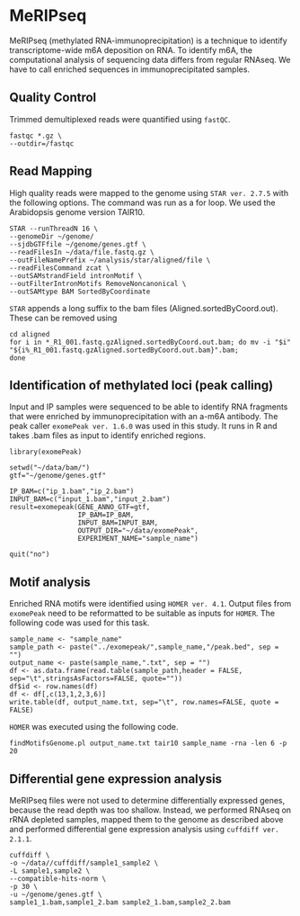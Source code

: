 # MeRIPseq

MeRIPseq (methylated RNA-immunoprecipitation) is a technique to identify transcriptome-wide m6A deposition on RNA. To identify m6A, the computational analysis of sequencing data differs from regular RNAseq. We have to call enriched sequences in immunoprecipitated samples.

## Quality Control
Trimmed demultiplexed reads were quantified using `fastQC`.
```
fastqc *.gz \
--outdir=/fastqc
```
## Read Mapping
High quality reads were mapped to the genome using `STAR ver. 2.7.5` with the following options. The command was run as a for loop. We used the Arabidopsis genome version TAIR10.
```
STAR --runThreadN 16 \
--genomeDir ~/genome/
--sjdbGTFfile ~/genome/genes.gtf \
--readFilesIn ~/data/file.fastq.gz \
--outFileNamePrefix ~/analysis/star/aligned/file \
--readFilesCommand zcat \
--outSAMstrandField intronMotif \
--outFilterIntronMotifs RemoveNoncanonical \
--outSAMtype BAM SortedByCoordinate
```
`STAR` appends a long suffix to the bam files (Aligned.sortedByCoord.out). These can be removed using
```
cd aligned
for i in *_R1_001.fastq.gzAligned.sortedByCoord.out.bam; do mv -i "$i" "${i%_R1_001.fastq.gzAligned.sortedByCoord.out.bam}".bam; 
done
```
## Identification of methylated loci (peak calling)
Input and IP samples were sequenced to be able to identify RNA fragments that were enriched by immunoprecipitation with an a-m6A antibody. The peak caller `exomePeak ver. 1.6.0` was used in this study. It runs in R and takes .bam files as input to identify enriched regions.
```
library(exomePeak)

setwd("~/data/bam/")
gtf="~/genome/genes.gtf"

IP_BAM=c("ip_1.bam","ip_2.bam")
INPUT_BAM=c("input_1.bam","input_2.bam")
result=exomepeak(GENE_ANNO_GTF=gtf,
                 IP_BAM=IP_BAM,
                 INPUT_BAM=INPUT_BAM,
                 OUTPUT_DIR="~/data/exomePeak",
                 EXPERIMENT_NAME="sample_name")

quit("no")
```

## Motif analysis
Enriched RNA motifs were identified using `HOMER ver. 4.1`. Output files from `exomePeak` need to be reformatted to be suitable as inputs for `HOMER`. The following code was used for this task.
```
sample_name <- "sample_name"
sample_path <- paste("../exomepeak/",sample_name,"/peak.bed", sep = "")
output_name <- paste(sample_name,".txt", sep = "")
df <- as.data.frame(read.table(sample_path,header = FALSE, sep="\t",stringsAsFactors=FALSE, quote=""))
df$id <- row.names(df)
df <- df[,c(13,1,2,3,6)]
write.table(df, output_name.txt, sep="\t", row.names=FALSE, quote = FALSE)
```
`HOMER` was executed using the following code.
```
findMotifsGenome.pl output_name.txt tair10 sample_name -rna -len 6 -p 20
```

## Differential gene expression analysis
MeRIPseq files were not used to determine differentially expressed genes, because the read depth was too shallow. Instead, we performed RNAseq on rRNA depleted samples, mapped them to the genome as described above and performed differential gene expression analysis using `cuffdiff ver. 2.1.1`. 
```
cuffdiff \
-o ~/data//cuffdiff/sample1_sample2 \
-L sample1,sample2 \
--compatible-hits-norm \
-p 30 \
-u ~/genome/genes.gtf \
sample1_1.bam,sample1_2.bam sample2_1.bam,sample2_2.bam
```
## 
